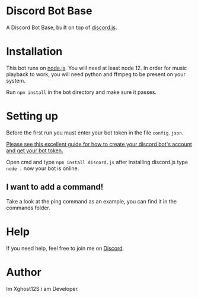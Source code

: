 ﻿# Discord Bot Base

A Discord Bot Base, built on top of <a href="https://discord.js.org">discord.js</a>.

# Installation

This bot runs on [node.js](https://nodejs.org). You will need at least node 12. In order for music playback to work, you will need python and ffmpeg to be present on your system.

Run `npm install` in the bot directory and make sure it passes.

# Setting up

Before the first run you must enter your bot token in the file `config.json`.

[Please see this excellent guide for how to create your discord bot's account and get your bot token.](https://discordjs.guide/preparations/setting-up-a-bot-application.html)

Open cmd and type `npm install discord.js` after installing discord.js type `node .` now your bot is online.

## I want to add a command!

Take a look at the ping command as an example, you can find it in the commands folder.

# Help

If you need help, feel free to join me on [Discord](https://discord.gg/DA3PFWwDvu).

# Author

Im Xghost12S i am  Developer.
